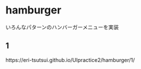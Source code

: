 <h1>hamburger</h1>
いろんなパターンのハンバーガーメニューを実装

<h2>1</h2>
<p>https://eri-tsutsui.github.io/UIpractice2/hamburger/1/</p>

